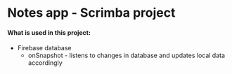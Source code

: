 # Notes app - Scrimba project

#### What is used in this project:

- Firebase database
    - onSnapshot - listens to changes in database and updates local data accordingly